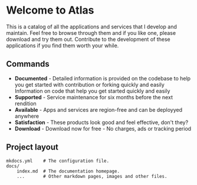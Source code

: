 # Welcome to Atlas

This is a catalog of all the applications and services that I develop and maintain. Feel free to browse through them and if you like one, please download and try them out. Contribute to the development of these applications if you find them worth your while.

## Commands

* **Documented** - Detailed information is provided on the codebase to help you get started with contribution or forking quickly and easily
Information on code that help you get started quickly and easily
* **Supported** - Service maintenance for six months before the next rendition
* **Available** - Apps and services are region-free and can be deployyed anywhere
* **Satisfaction** - These products look good and feel effective, don't they?
* **Download** - Download now for free - No charges, ads or tracking period 

## Project layout

    mkdocs.yml    # The configuration file.
    docs/
        index.md  # The documentation homepage.
        ...       # Other markdown pages, images and other files.
